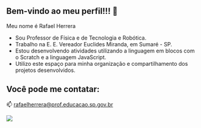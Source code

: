 ## Bem-vindo ao meu perfil!!! 👋

Meu nome é Rafael Herrera

- Sou Professor de Física e de Tecnologia e Robótica.
- Trabalho na E. E. Vereador Euclides Miranda, em Sumaré - SP.
- Estou desenvolvendo atividades utilizando a linguagem em blocos com o Scratch e a linguagem JavaScript.
- Utilizo este espaço para minha organização e compartilhamento dos projetos desenvolvidos.

  
## Você pode me contatar:

📫 rafaelherrera@prof.educacao.sp.gov.br


![](https://media1.tenor.com/m/cwoN93BINOMAAAAC/so-good-wink.gif)
